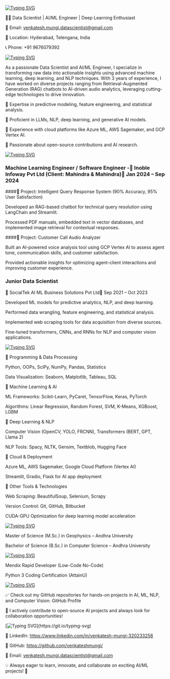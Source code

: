 [![Typing SVG](https://readme-typing-svg.demolab.com?font=Segoe+UI+Black&weight=50&pause=1000&color=393782&width=435&lines=%F0%9F%94%A5Hi+there!+I'm+Venkatesh+Mungi)](https://git.io/typing-svg)

👨‍💻 Data Scientist | AI/ML Engineer | Deep Learning Enthusiast

📧 Email: venkatesh.mungi.datascientist@gmail.com

📍 Location: Hyderabad, Telengana, India

📞 Phone: +91 9676079392


[![Typing SVG](https://readme-typing-svg.demolab.com?font=Segoe+UI+Black&weight=50&pause=1000&color=393782&width=435&lines=%F0%9F%9A%80+About+Me)](https://git.io/typing-svg)

As a passionate Data Scientist and AI/ML Engineer, I specialize in transforming raw data into actionable insights using advanced machine learning, deep learning, and NLP techniques. With 3 years of experience, I have worked on diverse projects ranging from Retrieval-Augmented Generation (RAG) chatbots to AI-driven audio analytics, leveraging cutting-edge technologies to drive innovation.

🔹 Expertise in predictive modeling, feature engineering, and statistical analysis.

🔹 Proficient in LLMs, NLP, deep learning, and generative AI models.

🔹 Experience with cloud platforms like Azure ML, AWS Sagemaker, and GCP Vertex AI.

🔹 Passionate about open-source contributions and AI research.

[![Typing SVG](https://readme-typing-svg.demolab.com?font=Segoe+UI+Black&weight=50&pause=1000&color=393782&width=435&lines=%F0%9F%92%BC+Work+Experience)](https://git.io/typing-svg)

### Machine Learning Engineer / Software Engineer  -📌 Inoble Infoway Pvt Ltd (Client: Mahindra & Mahindra)📆 Jan 2024 – Sep 2024

####🔹 Project: Intelligent Query Response System (90% Accuracy, 95% User Satisfaction)

Developed an RAG-based chatbot for technical query resolution using LangChain and Streamlit.

Processed PDF manuals, embedded text in vector databases, and implemented image retrieval for contextual responses.

####🔹 Project: Customer Call Audio Analyzer

Built an AI-powered voice analysis tool using GCP Vertex AI to assess agent tone, communication skills, and customer satisfaction.

Provided actionable insights for optimizing agent-client interactions and improving customer experience.

### Junior Data Scientist

📌 SocialTek AI ML Business Solutions Pvt Ltd📆 Sep 2021 – Oct 2023

Developed ML models for predictive analytics, NLP, and deep learning.

Performed data wrangling, feature engineering, and statistical analysis.

Implemented web scraping tools for data acquisition from diverse sources.

Fine-tuned transformers, CNNs, and RNNs for NLP and computer vision applications.

[![Typing SVG](https://readme-typing-svg.demolab.com?font=Segoe+UI+Black&weight=50&pause=1000&color=393782&width=435&lines=%F0%9F%9B%A0%EF%B8%8F+Technical+Skills)](https://git.io/typing-svg)

🔹 Programming & Data Processing

Python, OOPs, SciPy, NumPy, Pandas, Statistics

Data Visualization: Seaborn, Matplotlib, Tableau, SQL

🔹 Machine Learning & AI

ML Frameworks: Scikit-Learn, PyCaret, TensorFlow, Keras, PyTorch

Algorithms: Linear Regression, Random Forest, SVM, K-Means, XGBoost, LGBM

🔹 Deep Learning & NLP

Computer Vision (OpenCV, YOLO, FRCNN), Transformers (BERT, GPT, Llama 2)

NLP Tools: Spacy, NLTK, Gensim, Textblob, Hugging Face

🔹 Cloud & Deployment

Azure ML, AWS Sagemaker, Google Cloud Platform (Vertex AI)

Streamlit, Gradio, Flask for AI app deployment

🔹 Other Tools & Technologies

Web Scraping: BeautifulSoup, Selenium, Scrapy

Version Control: Git, GitHub, Bitbucket

CUDA-GPU Optimization for deep learning model acceleration

[![Typing SVG](https://readme-typing-svg.demolab.com?font=Segoe+UI+Black&weight=50&pause=1000&color=393782&width=435&lines=%F0%9F%8E%93+Education)](https://git.io/typing-svg)

Master of Science (M.Sc.) in Geophysics – Andhra University

Bachelor of Science (B.Sc.) in Computer Science – Andhra University

[![Typing SVG](https://readme-typing-svg.demolab.com?font=Segoe+UI+Black&weight=50&pause=1000&color=393782&width=435&lines=%F0%9F%8F%86+Certifications)](https://git.io/typing-svg)

Mendix Rapid Developer (Low-Code No-Code)

Python 3 Coding Certification (AttainU)

[![Typing SVG](https://readme-typing-svg.demolab.com?font=Segoe+UI+Black&weight=50&pause=1000&color=393782&width=435&lines=%F0%9F%93%8C+Open-Source+Contributions+%26+Projects)](https://git.io/typing-svg)

✅ Check out my GitHub repositories for hands-on projects in AI, ML, NLP, and Computer Vision: GitHub Profile

🔗 I actively contribute to open-source AI projects and always look for collaboration opportunities!

[![Typing SVG](https://readme-typing-svg.demolab.com?font=Segoe+UI+Black&weight=50&pause=1000&color=393782&width=435&lines=%F0%9F%93%AB+Let's+Connect!)](https://git.io/typing-svg)

🔹 LinkedIn: https://www.linkedin.com/in/venkatesh-mungi-320233258  

🔹 GitHub: https://github.com/venkateshmungi/

📧 Email: venkatesh.mungi.datascientist@gmail.com

💡 Always eager to learn, innovate, and collaborate on exciting AI/ML projects! 🚀

